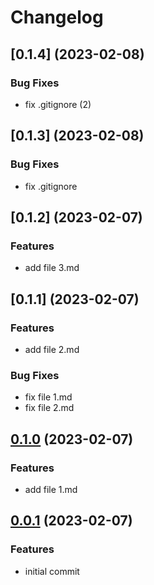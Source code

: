 # Changelog


## [0.1.4] (2023-02-08)

### Bug Fixes

* fix .gitignore (2)


## [0.1.3] (2023-02-08)

### Bug Fixes

* fix .gitignore


## [0.1.2] (2023-02-07)

### Features

* add file 3.md


## [0.1.1] (2023-02-07)

### Features

* add file 2.md

### Bug Fixes

* fix file 1.md
* fix file 2.md


## [0.1.0](https://github.com/itorijal/gitflow-testing/commit/c4bfae84aba8f0f8a012bf1baedea74e27acb3d3) (2023-02-07)

### Features

* add file 1.md


## [0.0.1](https://github.com/itorijal/gitflow-testing/commit/c61b965309da85944283f09b54d133007fec327c) (2023-02-07)

### Features

* initial commit
